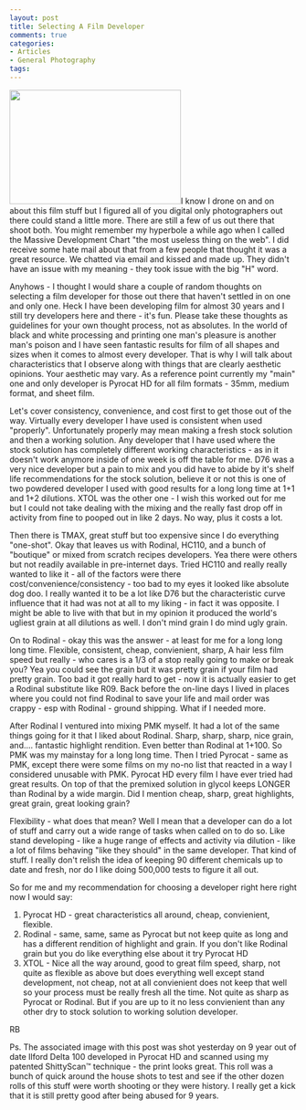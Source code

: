 ```yaml
---
layout: post
title: Selecting A Film Developer
comments: true
categories:
- Articles
- General Photography
tags:
---
```

<a rel="prettyPhoto" href="http://photo.rwboyer.com/wp-content/uploads/2010/08/2010-006-23.jpg"><img class="alignleft size-medium wp-image-2121" title="2010-006-23" src="http://photo.rwboyer.com/wp-content/uploads/2010/08/2010-006-23-300x200.jpg" alt="" width="300" height="200" /></a>I know I drone on and on about this film stuff but I figured all of you digital only photographers out there could stand a little more. There are still a few of us out there that shoot both. You might remember my hyperbole a while ago when I called the Massive Development Chart "the most useless thing on the web". I did receive some hate mail about that from a few people that thought it was a great resource. We chatted via email and kissed and made up. They didn't have an issue with my meaning - they took issue with the big "H" word.

Anyhows - I thought I would share a couple of random thoughts on selecting a film developer for those out there that haven't settled in on one and only one. Heck I have been developing film for almost 30 years and I still try developers here and there - it's fun. Please take these thoughts as guidelines for your own thought process, not as absolutes. In the world of black and white processing and printing one man's pleasure is another man's poison and I have seen fantastic results for film of all shapes and sizes when it comes to almost every developer. That is why I will talk about characteristics that I observe along with things that are clearly aesthetic opinions. Your aesthetic may vary. As a reference point currently my "main" one and only developer is Pyrocat HD for all film formats - 35mm, medium format, and sheet film.

Let's cover consistency, convenience, and cost first to get those out of the way. Virtually every developer I have used is consistent when used "properly". Unfortunately properly may mean making a fresh stock solution and then a working solution. Any developer that I have used where the stock solution has completely different working characteristics - as in it doesn't work anymore inside of one week is off the table for me. D76 was a very nice developer but a pain to mix and you did have to abide by it's shelf life recommendations for the stock solution, believe it or not this is one of two powdered developer I used with good results for a long long time at 1+1 and 1+2 dilutions. XTOL was the other one - I wish this worked out for me but I could not take dealing with the mixing and the really fast drop off in activity from fine to pooped out in like 2 days. No way, plus it costs a lot.

Then there is TMAX, great stuff but too expensive since I do everything "one-shot". Okay that leaves us with Rodinal, HC110, and a bunch of "boutique" or mixed from scratch recipes developers. Yea there were others but not readily available in pre-internet days. Tried HC110 and really really wanted to like it - all of the factors were there cost/convenience/consistency - too bad to my eyes it looked like absolute dog doo. I really wanted it to be a lot like D76 but the characteristic curve influence that it had was not at all to my liking - in fact it was opposite. I might be able to live with that but in my opinion it produced the world's ugliest grain at all dilutions as well. I don't mind grain I do mind ugly grain.

On to Rodinal - okay this was the answer - at least for me for a long long long time. Flexible, consistent, cheap, convienient, sharp, A hair less film speed but really - who cares is a 1/3 of a stop really going to make or break you? Yea you could see the grain but it was pretty grain if your film had pretty grain. Too bad it got really hard to get - now it is actually easier to get a Rodinal substitute like R09. Back before the on-line days I lived in places where you could not find Rodinal to save your life and mail order was crappy - esp with Rodinal - ground shipping. What if I needed more.

After Rodinal I ventured into mixing PMK myself. It had a lot of the same things going for it that I liked about Rodinal. Sharp, sharp, sharp, nice grain, and.... fantastic highlight rendition. Even better than Rodinal at 1+100. So PMK was my mainstay for a long long time. Then I tried Pyrocat - same as PMK, except there were some films on my no-no list that reacted in a way I considered unusable with PMK. Pyrocat HD every film I have ever tried had great results. On top of that the premixed solution in glycol keeps LONGER than Rodinal by a wide margin. Did I mention cheap, sharp, great highlights, great grain, great looking grain?

Flexibility - what does that mean? Well I mean that a developer can do a lot of stuff and carry out a wide range of tasks when called on to do so. Like stand developing - like a huge range of effects and activity via dilution - like a lot of films behaving "like they should" in the same developer. That kind of stuff. I really don't relish the idea of keeping 90 different chemicals up to date and fresh, nor do I like doing 500,000 tests to figure it all out.

So for me and my recommendation for choosing a developer right here right now I would say:
<ol>
	<li>Pyrocat HD - great characteristics all around, cheap, convienient, flexible.</li>
	<li>Rodinal - same, same, same as Pyrocat but not keep quite as long and has a different rendition of highlight and grain. If you don't like Rodinal grain but you do like everything else about it try Pyrocat HD</li>
	<li>XTOL - Nice all the way around, good to great film speed, sharp, not quite as flexible as above but does everything well except stand development, not cheap, not at all convienient does not keep that well so your process must be really fresh all the time. Not quite as sharp as Pyrocat or Rodinal. But if you are up to it no less convienient than any other dry to stock solution to working solution developer.</li>
</ol>
RB

Ps. The associated image with this post was shot yesterday on 9 year out of date Ilford Delta 100 developed in Pyrocat HD and scanned using my patented ShittyScan™ technique - the print looks great. This roll was a bunch of quick around the house shots to test and see if the other dozen rolls of this stuff were worth shooting or they were history. I really get a kick that it is still pretty good after being abused for 9 years.